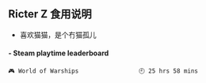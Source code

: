 ## Ricter Z 食用说明
- 喜欢猫猫，是个冇猫孤儿

<!-- steam-box start -->
#### - Steam playtime leaderboard
```text
🎮 World of Warships                 🕘 25 hrs 58 mins
```
<!-- Powered by https://github.com/YouEclipse/steam-box . -->
<!-- steam-box end -->
